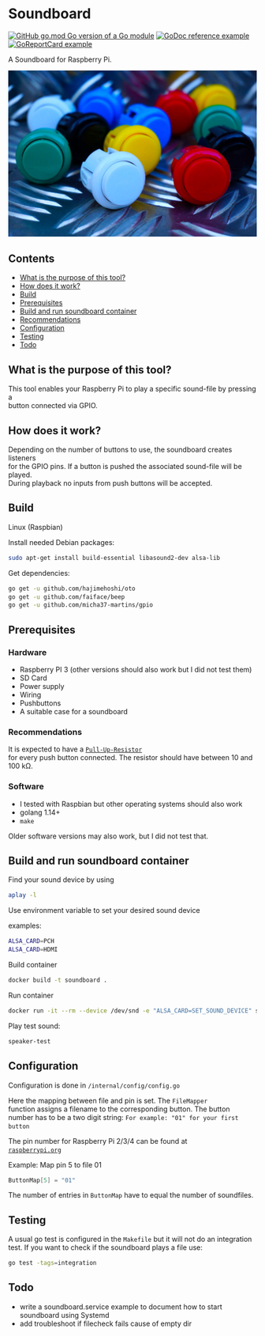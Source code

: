 Soundboard
===================

[![GitHub go.mod Go version of a Go module](https://img.shields.io/github/go-mod/go-version/gomods/athens.svg)](https://github.com/micha37-martins/soundboard)
[![GoDoc reference example](https://img.shields.io/badge/godoc-reference-blue.svg)](https://pkg.go.dev/micha37-martins/soundboard)
[![GoReportCard example](https://goreportcard.com/badge/github.com/micha37-martins/soundboard)](https://goreportcard.com/report/github.com/micha37-martins/soundboard)

A Soundboard for Raspberry Pi.

![pushbuttons](assets/pushbuttons.JPG)

Contents
----
- [What is the purpose of this tool?](#what-is-the-purpose-of-this-tool?)
- [How does it work?](#how-does-it-work?)
- [Build](#build)
- [Prerequisites](#prerequisites)
- [Build and run soundboard container](#build-and-run-soundboard-container)
- [Recommendations](#recommendations)
- [Configuration](#configuration)
- [Testing](#testing)
- [Todo](#todo)

What is the purpose of this tool?
----
This tool enables your Raspberry Pi to play a specific sound-file by pressing a  
button connected via GPIO.

How does it work?
----
Depending on the number of buttons to use, the soundboard creates listeners  
for the GPIO pins. If a button is pushed the associated sound-file will be played.  
During playback no inputs from push buttons will be accepted.

Build
----
Linux (Raspbian)

Install needed Debian packages:
```sh
sudo apt-get install build-essential libasound2-dev alsa-lib
```

Get dependencies:
```sh
go get -u github.com/hajimehoshi/oto
go get -u github.com/faiface/beep
go get -u github.com/micha37-martins/gpio
```

Prerequisites
----

### Hardware

- Raspberry PI 3 (other versions should also work but I did not test them)
- SD Card
- Power supply
- Wiring
- Pushbuttons
- A suitable case for a soundboard

### Recommendations

It is expected to have a [`Pull-Up-Resistor`](https://en.wikipedia.org/wiki/Pull-up_resistor)  
for every push button connected. The resistor should have between 10 and 100 k&#8486;.

### Software

- I tested with Raspbian but other operating systems should also work
- golang 1.14+
- `make`

Older software versions may also work, but I did not test that.

Build and run soundboard container
----
Find your sound device by using
```sh
aplay -l
```

Use environment variable to set your desired sound device

examples:
```sh
ALSA_CARD=PCH
ALSA_CARD=HDMI

```

Build container
```sh
docker build -t soundboard .
```

Run container
```sh
docker run -it --rm --device /dev/snd -e "ALSA_CARD=SET_SOUND_DEVICE" soundboard:0.0.1 /bin/sh
```
Play test sound:
```sh
speaker-test
```


Configuration
----
Configuration is done in `/internal/config/config.go`

Here the mapping between file and pin is set. The `FileMapper`  
function assigns a filename to the corresponding button. The button  
number has to be a two digit string:
`For example: "01" for your first button`

The pin number for Raspberry Pi 2/3/4 can be found at  
[`raspberrypi.org`](https://www.raspberrypi.org/documentation/usage/gpio/)  

Example:
Map pin 5 to file 01

```go
ButtonMap[5] = "01"
```

The number of entries in `ButtonMap` have to equal the number of soundfiles.

Testing
----
A usual go test is configured in the `Makefile` but it will not do an integration test. If you want to check if the soundboard plays a file use:
```sh
go test -tags=integration
```

Todo
----
- write a soundboard.service example to document how to start
  soundboard using Systemd
- add troubleshoot if filecheck fails cause of empty dir
